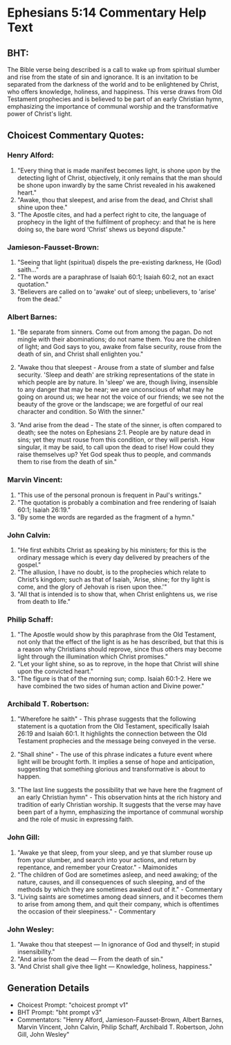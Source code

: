 # Ephesians 5:14 Commentary Help Text

## BHT:
The Bible verse being described is a call to wake up from spiritual slumber and rise from the state of sin and ignorance. It is an invitation to be separated from the darkness of the world and to be enlightened by Christ, who offers knowledge, holiness, and happiness. This verse draws from Old Testament prophecies and is believed to be part of an early Christian hymn, emphasizing the importance of communal worship and the transformative power of Christ's light.

## Choicest Commentary Quotes:
### Henry Alford:
1. "Every thing that is made manifest becomes light, is shone upon by the detecting light of Christ, objectively, it only remains that the man should be shone upon inwardly by the same Christ revealed in his awakened heart." 
2. "Awake, thou that sleepest, and arise from the dead, and Christ shall shine upon thee." 
3. "The Apostle cites, and had a perfect right to cite, the language of prophecy in the light of the fulfilment of prophecy: and that he is here doing so, the bare word ‘Christ’ shews us beyond dispute."

### Jamieson-Fausset-Brown:
1. "Seeing that light (spiritual) dispels the pre-existing darkness, He (God) saith..."
2. "The words are a paraphrase of Isaiah 60:1; Isaiah 60:2, not an exact quotation."
3. "Believers are called on to 'awake' out of sleep; unbelievers, to 'arise' from the dead."

### Albert Barnes:
1. "Be separate from sinners. Come out from among the pagan. Do not mingle with their abominations; do not name them. You are the children of light; and God says to you, awake from false security, rouse from the death of sin, and Christ shall enlighten you."

2. "Awake thou that sleepest - Arouse from a state of slumber and false security. 'Sleep and death' are striking representations of the state in which people are by nature. In 'sleep' we are, though living, insensible to any danger that may be near; we are unconscious of what may he going on around us; we hear not the voice of our friends; we see not the beauty of the grove or the landscape; we are forgetful of our real character and condition. So With the sinner."

3. "And arise from the dead - The state of the sinner, is often compared to death; see the notes on Ephesians 2:1. People are by nature dead in sins; yet they must rouse from this condition, or they will perish. How singular, it may be said, to call upon the dead to rise! How could they raise themselves up? Yet God speak thus to people, and commands them to rise from the death of sin."

### Marvin Vincent:
1. "This use of the personal pronoun is frequent in Paul's writings." 
2. "The quotation is probably a combination and free rendering of Isaiah 60:1; Isaiah 26:19."
3. "By some the words are regarded as the fragment of a hymn."

### John Calvin:
1. "He first exhibits Christ as speaking by his ministers; for this is the ordinary message which is every day delivered by preachers of the gospel." 
2. "The allusion, I have no doubt, is to the prophecies which relate to Christ’s kingdom; such as that of Isaiah, 'Arise, shine; for thy light is come, and the glory of Jehovah is risen upon thee.'" 
3. "All that is intended is to show that, when Christ enlightens us, we rise from death to life."

### Philip Schaff:
1. "The Apostle would show by this paraphrase from the Old Testament, not only that the effect of the light is as he has described, but that this is a reason why Christians should reprove, since thus others may become light through the illumination which Christ promises."
2. "Let your light shine, so as to reprove, in the hope that Christ will shine upon the convicted heart."
3. "The figure is that of the morning sun; comp. Isaiah 60:1-2. Here we have combined the two sides of human action and Divine power."

### Archibald T. Robertson:
1. "Wherefore he saith" - This phrase suggests that the following statement is a quotation from the Old Testament, specifically Isaiah 26:19 and Isaiah 60:1. It highlights the connection between the Old Testament prophecies and the message being conveyed in the verse.

2. "Shall shine" - The use of this phrase indicates a future event where light will be brought forth. It implies a sense of hope and anticipation, suggesting that something glorious and transformative is about to happen.

3. "The last line suggests the possibility that we have here the fragment of an early Christian hymn" - This observation hints at the rich history and tradition of early Christian worship. It suggests that the verse may have been part of a hymn, emphasizing the importance of communal worship and the role of music in expressing faith.

### John Gill:
1. "Awake ye that sleep, from your sleep, and ye that slumber rouse up from your slumber, and search into your actions, and return by repentance, and remember your Creator." - Maimonides
2. "The children of God are sometimes asleep, and need awaking; of the nature, causes, and ill consequences of such sleeping, and of the methods by which they are sometimes awaked out of it." - Commentary
3. "Living saints are sometimes among dead sinners, and it becomes them to arise from among them, and quit their company, which is oftentimes the occasion of their sleepiness." - Commentary

### John Wesley:
1. "Awake thou that steepest — In ignorance of God and thyself; in stupid insensibility."
2. "And arise from the dead — From the death of sin."
3. "And Christ shall give thee light — Knowledge, holiness, happiness."


## Generation Details
- Choicest Prompt: "choicest prompt v1"
- BHT Prompt: "bht prompt v3"
- Commentators: "Henry Alford, Jamieson-Fausset-Brown, Albert Barnes, Marvin Vincent, John Calvin, Philip Schaff, Archibald T. Robertson, John Gill, John Wesley"
